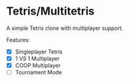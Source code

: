 # Tetris/Multitetris

A simple Tetris clone with multiplayer support.

Features:
* [x] Singleplayer Tetris
* [x] 1 VS 1 Multiplayer
* [x] COOP Multiplayer
* [ ] Tournament Mode
